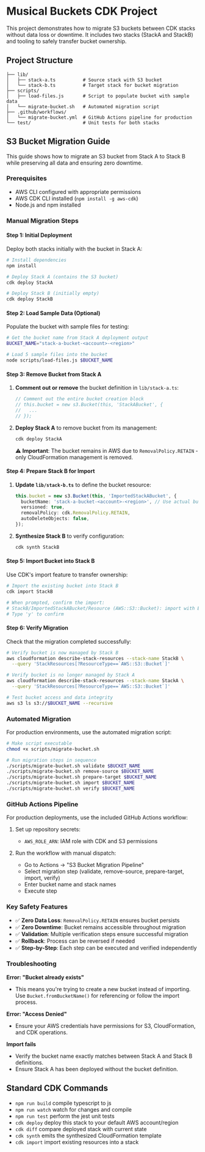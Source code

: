 # Musical Buckets CDK Project

This project demonstrates how to migrate S3 buckets between CDK stacks without data loss or downtime. It includes two stacks (StackA and StackB) and tooling to safely transfer bucket ownership.

## Project Structure

```
├── lib/
│   ├── stack-a.ts          # Source stack with S3 bucket
│   └── stack-b.ts          # Target stack for bucket migration
├── scripts/
│   ├── load-files.js       # Script to populate bucket with sample data
│   └── migrate-bucket.sh   # Automated migration script
├── .github/workflows/
│   └── migrate-bucket.yml  # GitHub Actions pipeline for production
└── test/                   # Unit tests for both stacks
```

## S3 Bucket Migration Guide

This guide shows how to migrate an S3 bucket from Stack A to Stack B while preserving all data and ensuring zero downtime.

### Prerequisites

- AWS CLI configured with appropriate permissions
- AWS CDK CLI installed (`npm install -g aws-cdk`)
- Node.js and npm installed

### Manual Migration Steps

#### Step 1: Initial Deployment

Deploy both stacks initially with the bucket in Stack A:

```bash
# Install dependencies
npm install

# Deploy Stack A (contains the S3 bucket)
cdk deploy StackA

# Deploy Stack B (initially empty)
cdk deploy StackB
```

#### Step 2: Load Sample Data (Optional)

Populate the bucket with sample files for testing:

```bash
# Get the bucket name from Stack A deployment output
BUCKET_NAME="stack-a-bucket-<account>-<region>"

# Load 5 sample files into the bucket
node scripts/load-files.js $BUCKET_NAME
```

#### Step 3: Remove Bucket from Stack A

1. **Comment out or remove** the bucket definition in `lib/stack-a.ts`:
   ```typescript
   // Comment out the entire bucket creation block
   // this.bucket = new s3.Bucket(this, 'StackABucket', {
   //   ...
   // });
   ```

2. **Deploy Stack A** to remove bucket from its management:
   ```bash
   cdk deploy StackA
   ```

   ⚠️ **Important**: The bucket remains in AWS due to `RemovalPolicy.RETAIN` - only CloudFormation management is removed.

#### Step 4: Prepare Stack B for Import

1. **Update `lib/stack-b.ts`** to define the bucket resource:
   ```typescript
   this.bucket = new s3.Bucket(this, 'ImportedStackABucket', {
     bucketName: 'stack-a-bucket-<account>-<region>', // Use actual bucket name
     versioned: true,
     removalPolicy: cdk.RemovalPolicy.RETAIN,
     autoDeleteObjects: false,
   });
   ```

2. **Synthesize Stack B** to verify configuration:
   ```bash
   cdk synth StackB
   ```

#### Step 5: Import Bucket into Stack B

Use CDK's import feature to transfer ownership:

```bash
# Import the existing bucket into Stack B
cdk import StackB

# When prompted, confirm the import:
# StackB/ImportedStackABucket/Resource (AWS::S3::Bucket): import with BucketName=stack-a-bucket-xxx-xxx-x
# Type 'y' to confirm
```

#### Step 6: Verify Migration

Check that the migration completed successfully:

```bash
# Verify bucket is now managed by Stack B
aws cloudformation describe-stack-resources --stack-name StackB \
  --query 'StackResources[?ResourceType==`AWS::S3::Bucket`]'

# Verify bucket is no longer managed by Stack A
aws cloudformation describe-stack-resources --stack-name StackA \
  --query 'StackResources[?ResourceType==`AWS::S3::Bucket`]'

# Test bucket access and data integrity
aws s3 ls s3://$BUCKET_NAME --recursive
```

### Automated Migration

For production environments, use the automated migration script:

```bash
# Make script executable
chmod +x scripts/migrate-bucket.sh

# Run migration steps in sequence
./scripts/migrate-bucket.sh validate $BUCKET_NAME
./scripts/migrate-bucket.sh remove-source $BUCKET_NAME
./scripts/migrate-bucket.sh prepare-target $BUCKET_NAME
./scripts/migrate-bucket.sh import $BUCKET_NAME
./scripts/migrate-bucket.sh verify $BUCKET_NAME
```

### GitHub Actions Pipeline

For production deployments, use the included GitHub Actions workflow:

1. Set up repository secrets:
   - `AWS_ROLE_ARN`: IAM role with CDK and S3 permissions

2. Run the workflow with manual dispatch:
   - Go to Actions → "S3 Bucket Migration Pipeline"
   - Select migration step (validate, remove-source, prepare-target, import, verify)
   - Enter bucket name and stack names
   - Execute step

### Key Safety Features

- ✅ **Zero Data Loss**: `RemovalPolicy.RETAIN` ensures bucket persists
- ✅ **Zero Downtime**: Bucket remains accessible throughout migration
- ✅ **Validation**: Multiple verification steps ensure successful migration
- ✅ **Rollback**: Process can be reversed if needed
- ✅ **Step-by-Step**: Each step can be executed and verified independently

### Troubleshooting

**Error: "Bucket already exists"**
- This means you're trying to create a new bucket instead of importing. Use `Bucket.fromBucketName()` for referencing or follow the import process.

**Error: "Access Denied"**
- Ensure your AWS credentials have permissions for S3, CloudFormation, and CDK operations.

**Import fails**
- Verify the bucket name exactly matches between Stack A and Stack B definitions.
- Ensure Stack A has been deployed without the bucket definition.

## Standard CDK Commands

* `npm run build`   compile typescript to js
* `npm run watch`   watch for changes and compile
* `npm run test`    perform the jest unit tests
* `cdk deploy`      deploy this stack to your default AWS account/region
* `cdk diff`        compare deployed stack with current state
* `cdk synth`       emits the synthesized CloudFormation template
* `cdk import`      import existing resources into a stack
